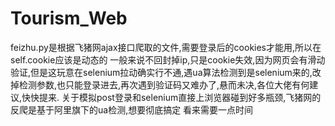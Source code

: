 # Tourism_Web
feizhu.py是根据飞猪网ajax接口爬取的文件,需要登录后的cookies才能用,所以在self.cookie应该是动态的
一般来说不回封掉ip,只是cookie失效,因为网页会有滑动验证,但是这玩意在selenium拉动确实行不通,遇ua算法检测到是selenium来的,改掉检测参数,也只能登录进去,再次遇到验证码又难办了,悬而未决,各位大佬有何建议,快快提来.
关于模拟post登录和selenium直接上浏览器碰到好多瓶颈,飞猪网的反爬是基于阿里旗下的ua检测,想要彻底搞定 看来需要一点时间 
